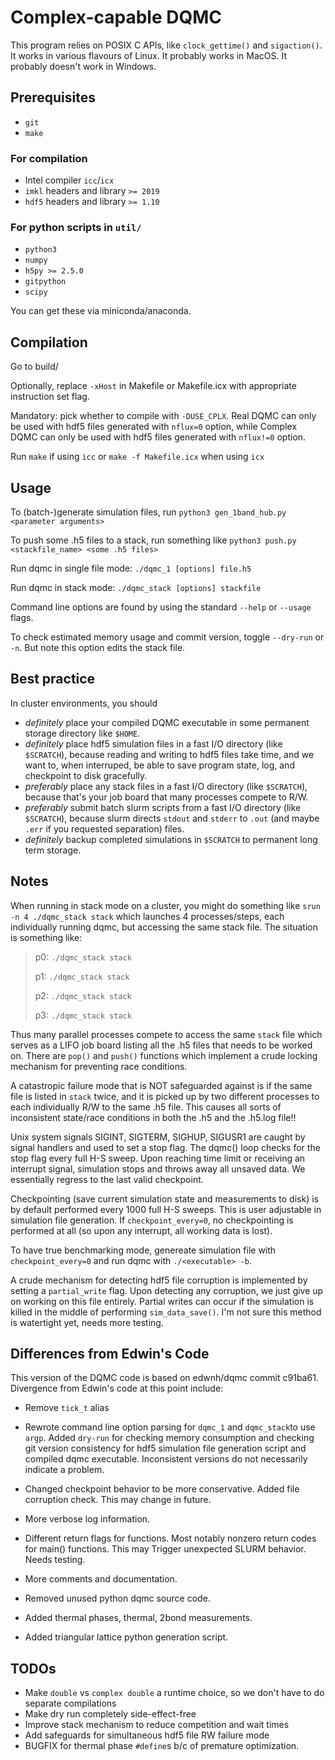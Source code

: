 # Complex-capable DQMC

This program relies on POSIX C APIs, like `clock_gettime()` and `sigaction()`. It works in various flavours of Linux. It probably works in MacOS. It probably doesn't work in Windows. 

## Prerequisites

- `git`
- `make`

### For compilation

- Intel compiler `icc`/`icx`
- `imkl` headers and library `>= 2019`
- `hdf5` headers and library `>= 1.10`

### For python scripts in `util/`
- `python3`
- `numpy`
- `h5py >= 2.5.0`
- `gitpython`
- `scipy`

You can get these via miniconda/anaconda.

## Compilation

Go to build/

Optionally, replace `-xHost` in Makefile or Makefile.icx with appropriate instruction set flag.

Mandatory: pick whether to compile with `-DUSE_CPLX`. Real DQMC can only be used with hdf5 files generated with `nflux=0` option, while Complex DQMC can only be used with hdf5 files generated with `nflux!=0` option. 

Run `make` if using `icc` or `make -f Makefile.icx` when using `icx`

## Usage

To (batch-)generate simulation files, run
`python3 gen_1band_hub.py <parameter arguments>`

To push some .h5 files to a stack, run something like
`python3 push.py <stackfile_name> <some .h5 files>`

Run dqmc in single file mode:
`./dqmc_1 [options] file.h5`

Run dqmc in stack mode:
`./dqmc_stack [options] stackfile`

Command line options are found by using the standard `--help` or `--usage` flags.

To check estimated memory usage and commit version, toggle `--dry-run` or `-n`. But note this option edits the stack file. 

## Best practice

In cluster environments, you should 
- *definitely* place your compiled DQMC executable in some permanent storage directory like `$HOME`.
- *definitely* place hdf5 simulation files in a fast I/O directory (like `$SCRATCH`), because reading and writing to hdf5 files take time, and we want to, when interruped, be able to save program state, log, and checkpoint to disk gracefully.
- *preferably* place any stack files in a fast I/O directory (like `$SCRATCH`), because that's your job board that many processes compete to R/W.
- *preferably* submit batch slurm scripts from a fast I/O directory (like `$SCRATCH`), because slurm directs `stdout` and `stderr` to `.out` (and maybe `.err` if you requested separation) files. 
- *definitely* backup completed simulations in `$SCRATCH` to permanent long term storage.

## Notes

When running in stack mode on a cluster, you might do something like
`srun -n 4 ./dqmc_stack stack` which launches 4 processes/steps, each individually running dqmc, but accessing the same stack file. The situation is something like:

> p0: `./dqmc_stack stack`
>
> p1: `./dqmc_stack stack`
>
> p2: `./dqmc_stack stack`
>
> p3: `./dqmc_stack stack`

Thus many parallel processes compete to access the same `stack` file which serves as a LIFO job board listing all the .h5 files that needs to be worked on. There are `pop()` and `push()` functions which implement a crude locking mechanism for preventing race conditions. 

A catastropic failure mode that is NOT safeguarded against is if the same file is listed in `stack` twice, and it is picked up by two different processes to each individually R/W to the same .h5 file. This causes all sorts of inconsistent state/race conditions in both the .h5 and the .h5.log file!!  

Unix system signals SIGINT, SIGTERM, SIGHUP, SIGUSR1 are caught by signal handlers and used to set a stop flag. The dqmc() loop checks for the stop flag every full H-S sweep. Upon reaching time limit or receiving an interrupt signal, simulation stops and throws away all unsaved data. We essentially regress to the last valid checkpoint.

Checkpointing (save current simulation state and measurements to disk) is by default performed every 1000 full H-S sweeps. This is user adjustable in simulation file generation. If `checkpoint_every=0`, no checkpointing is performed at all (so upon any interrupt, all working data is lost).

To have true benchmarking mode, genereate simulation file with `checkpoint_every=0` and run dqmc with `./<executable> -b`.

A crude mechanism for detecting hdf5 file corruption is implemented by setting a `partial_write` flag. Upon detecting any corruption, we just give up on working on this file entirely. Partial writes can occur if the simulation is killed in the middle of performing `sim_data_save()`. I'm not sure this method is watertight yet, needs more testing.

## Differences from Edwin's Code

This version of the DQMC code is based on edwnh/dqmc commit c91ba61. Divergence from Edwin's code at this point include:

- Remove `tick_t` alias

- Rewrote command line option parsing for `dqmc_1` and `dqmc_stack`to use `argp`. Added `dry-run` for checking memory consumption and checking git version consistency for hdf5 simulation file generation script and compiled dqmc executable. Inconsistent versions do not necessarily indicate a problem.

- Changed checkpoint behavior to be more conservative. Added file corruption check. This may change in future.

- More verbose log information.

- Different return flags for functions. Most notably nonzero return codes for main() functions. This may Trigger unexpected SLURM behavior. Needs testing.

- More comments and documentation.

- Removed unused python dqmc source code.

- Added thermal phases, thermal, 2bond measurements. 

- Added triangular lattice python generation script.

## TODOs

- Make `double` vs `complex double` a runtime choice, so we don't have to do separate compilations
- Make dry run completely side-effect-free
- Improve stack mechanism to reduce competition and wait times
- Add safeguards for simultaneous hdf5 file RW failure mode
- BUGFIX for thermal phase `#define`s b/c of premature optimization.